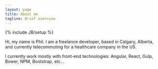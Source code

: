 ```yaml
---
layout: page
title: About me
tagline: Brief overview
---
```

{% include JB/setup %}

Hi, my name is Phil. I am a freelance developer, based in Calgary, Alberta, and currently telecommuting for a healthcare company in the US.

I currently work mostly with front-end technologies: Angular, React, Gulp, Bower, NPM, Bootstrap, etc...

<!-- You can reach me at <a rel="me" class="email" href="mailto:phil@soaarchitects.com">phil@soaarchitects.com</a>. -->
